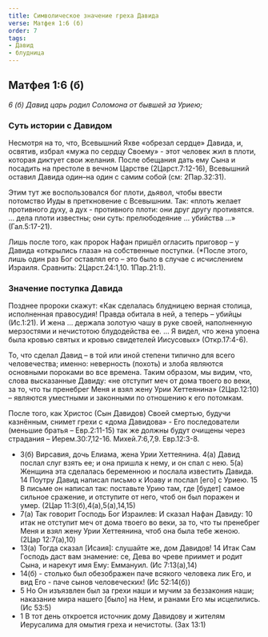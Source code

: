 ```yaml
---
title: Символическое значение греха Давида
verse: Матфея 1:6 (б)
order: 7
tags: 
- Давид
- блудница
---
```


## Матфея 1:6 (б)

*6 (б) Давид царь родил Соломона от бывшей за Уриею;*

### Суть истории с Давидом

Несмотря на то, что, Всевышний Яхве «обрезал сердце» Давида, и, освятив, избрал «мужа по сердцу Своему» - этот человек жил в плоти, которая диктует свои желания. После обещания дать ему Сына и посадить на престоле в вечном Царстве (2Царст.7:12-16), Всевышний оставил Давида один–на один с самим собой (см: 2Пар.32:31). 

Этим тут же воспользовался бог плоти, дьявол, чтобы ввести потомство Иуды в преткновение с Всевышним. Так: «плоть желает противного духу, а дух - противного плоти: они друг другу противятся. … дела плоти известны; они суть: прелюбодеяние … убийства …» (Гал.5:17-21). 

Лишь после того, как пророк Нафан пришёл огласить приговор – у Давида «открылись глаза» на собственные поступки. (*После этого, лишь  один раз Бог оставлял его – это было в случае с исчислением Израиля. Сравнить: 2Царст.24:1,10. 1Пар.21:1). 

### Значение поступка Давида

Позднее пророки скажут: «Как сделалась блудницею верная столица, исполненная правосудия! Правда обитала в ней, а теперь – убийцы (Ис.1:21).  И жена … держала золотую чашу в руке своей, наполненную мерзостями и нечистотою блудодейства ее. … Я видел, что жена упоена была кровью святых и кровью свидетелей Иисусовых» (Откр.17:4-6).

То, что сделал Давид – в той или иной степени типично для всего человечества; именно: неверность (похоть) и злоба являются основными пороками во все времена. Таким образом, мы видим, что, слова высказанные Давиду: «не отступит меч от дома твоего во веки, за то, что ты пренебрег Меня и взял жену Урии Хеттеянина» (2Цар.12:10) – являются уместными и законными по отношению к его потомкам.  

После того, как Христос (Сын Давидов) Своей смертью, будучи казнённым, снимет грехи с «дома Давидова» -  Его последователи (меньшие братья – Евр.2:11-15) так же должны будут очищены через страдания – Иерем.30:7,12-16. Михей.7:6,7,9. Евр.12:3-8. 

- 3(б) Вирсавия, дочь Елиама, жена Урии Хеттеянина.
4(а) Давид послал слуг взять ее; и она пришла к нему, и он спал с нею. 5(а) Женщина эта сделалась беременною и послала известить Давида. 14 Поутру Давид написал письмо к Иоаву и послал [его] с Уриею. 15 В письме он написал так: поставьте Урию там, где [будет] самое сильное сражение, и отступите от него, чтоб он был поражен и умер. (2Цар 11:3(б),4(а),5(а),14,15)
- 7(а) Так говорит Господь Бог Израилев: И сказал Нафан Давиду: 10 итак не отступит меч от дома твоего во веки, за то, что ты пренебрег Меня и взял жену Урии Хеттеянина, чтоб она была тебе женою. (2Цар 12:7(а),10)
- 13(а) Тогда сказал [Исаия]: слушайте же, дом Давидов! 14 Итак Сам Господь даст вам знамение: се, Дева во чреве приимет и родит Сына, и нарекут имя Ему: Еммануил. (Ис 7:13(а),14)
- 14(б) - столько был обезображен паче всякого человека лик Его, и вид Его - паче сынов человеческих! (Ис 52:14(б))
- 5 Но Он изъязвлен был за грехи наши и мучим за беззакония наши; наказание мира нашего [было] на Нем, и ранами Его мы исцелились. (Ис 53:5)
- 1 В тот день откроется источник дому Давидову и жителям Иерусалима для омытия греха и нечистоты. (Зах 13:1)
